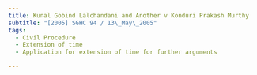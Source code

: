 ```yaml
---
title: Kunal Gobind Lalchandani and Another v Konduri Prakash Murthy 
subtitle: "[2005] SGHC 94 / 13\_May\_2005"
tags:
  - Civil Procedure
  - Extension of time
  - Application for extension of time for further arguments

---
```



